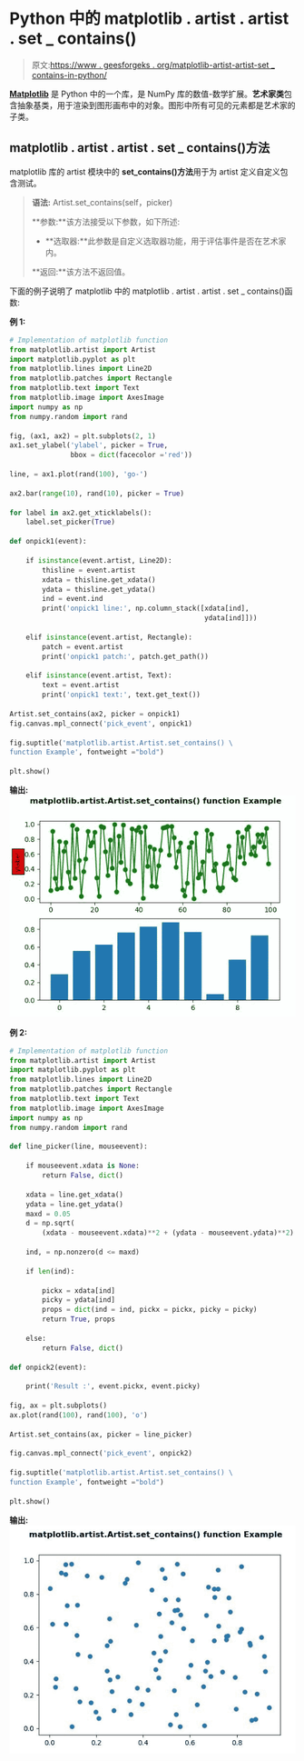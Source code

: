 # Python 中的 matplotlib . artist . artist . set _ contains()

> 原文:[https://www . geesforgeks . org/matplotlib-artist-artist-set _ contains-in-python/](https://www.geeksforgeeks.org/matplotlib-artist-artist-set_contains-in-python/)

**[Matplotlib](https://www.geeksforgeeks.org/python-introduction-matplotlib/)** 是 Python 中的一个库，是 NumPy 库的数值-数学扩展。**艺术家类**包含抽象基类，用于渲染到图形画布中的对象。图形中所有可见的元素都是艺术家的子类。

## matplotlib . artist . artist . set _ contains()方法

matplotlib 库的 artist 模块中的 **set_contains()方法**用于为 artist 定义自定义包含测试。

> **语法:** Artist.set_contains(self，picker)
> 
> **参数:**该方法接受以下参数，如下所述:
> 
> *   **选取器:**此参数是自定义选取器功能，用于评估事件是否在艺术家内。
> 
> **返回:**该方法不返回值。

下面的例子说明了 matplotlib 中的 matplotlib . artist . artist . set _ contains()函数:

**例 1:**

```py
# Implementation of matplotlib function
from matplotlib.artist import Artist
import matplotlib.pyplot as plt 
from matplotlib.lines import Line2D 
from matplotlib.patches import Rectangle 
from matplotlib.text import Text 
from matplotlib.image import AxesImage 
import numpy as np 
from numpy.random import rand 

fig, (ax1, ax2) = plt.subplots(2, 1) 
ax1.set_ylabel('ylabel', picker = True, 
               bbox = dict(facecolor ='red')) 

line, = ax1.plot(rand(100), 'go-') 

ax2.bar(range(10), rand(10), picker = True) 

for label in ax2.get_xticklabels():  
    label.set_picker(True) 

def onpick1(event): 

    if isinstance(event.artist, Line2D): 
        thisline = event.artist 
        xdata = thisline.get_xdata() 
        ydata = thisline.get_ydata() 
        ind = event.ind 
        print('onpick1 line:', np.column_stack([xdata[ind], 
                                                ydata[ind]])) 

    elif isinstance(event.artist, Rectangle): 
        patch = event.artist 
        print('onpick1 patch:', patch.get_path()) 

    elif isinstance(event.artist, Text): 
        text = event.artist 
        print('onpick1 text:', text.get_text()) 

Artist.set_contains(ax2, picker = onpick1)
fig.canvas.mpl_connect('pick_event', onpick1) 

fig.suptitle('matplotlib.artist.Artist.set_contains() \
function Example', fontweight ="bold") 

plt.show()
```

**输出:**
![](img/6aacee06420c9c4d10f411358dace70e.png)

**例 2:**

```py
# Implementation of matplotlib function
from matplotlib.artist import Artist
import matplotlib.pyplot as plt 
from matplotlib.lines import Line2D 
from matplotlib.patches import Rectangle 
from matplotlib.text import Text 
from matplotlib.image import AxesImage 
import numpy as np 
from numpy.random import rand 

def line_picker(line, mouseevent): 

    if mouseevent.xdata is None: 
        return False, dict() 

    xdata = line.get_xdata() 
    ydata = line.get_ydata() 
    maxd = 0.05
    d = np.sqrt( 
        (xdata - mouseevent.xdata)**2 + (ydata - mouseevent.ydata)**2) 

    ind, = np.nonzero(d <= maxd) 

    if len(ind): 

        pickx = xdata[ind] 
        picky = ydata[ind] 
        props = dict(ind = ind, pickx = pickx, picky = picky) 
        return True, props 

    else: 
        return False, dict() 

def onpick2(event): 

    print('Result :', event.pickx, event.picky) 

fig, ax = plt.subplots() 
ax.plot(rand(100), rand(100), 'o') 

Artist.set_contains(ax, picker = line_picker)

fig.canvas.mpl_connect('pick_event', onpick2) 

fig.suptitle('matplotlib.artist.Artist.set_contains() \
function Example', fontweight ="bold") 

plt.show()
```

**输出:**
![](img/56850f3d422c6bb5879dd593c2d32b9b.png)